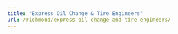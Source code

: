 ```yaml
---
title: "Express Oil Change & Tire Engineers"
url: /richmond/express-oil-change-and-tire-engineers/
---
```

